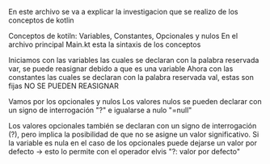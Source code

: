 En este archivo se va a explicar la investigacion que se realizo de los conceptos de kotlin

Conceptos de kotiln: Variables, Constantes, Opcionales y nulos
En el archivo principal Main.kt esta la sintaxis de los conceptos

Iniciamos con las variables las cuales se declaran con la palabra reservada var, se puede reasignar debido a que es una variable
Ahora con las constantes las cuales se declaran con la palabra reservada val, estas son fijas NO SE PUEDEN REASIGNAR

Vamos por los opcionales y nulos
Los valores nulos se pueden declarar con un signo de interrogación "?" e igualarse a nulo "=null"

Los valores opcionales también se declaran con un signo de interrogación (?), pero implica la posibilidad de que no se asigne un valor significativo.
Si la variable es nula en el caso de los opcionales puede dejarse un valor por defecto -> esto lo permite con el operador elvis "?: valor por defecto"
